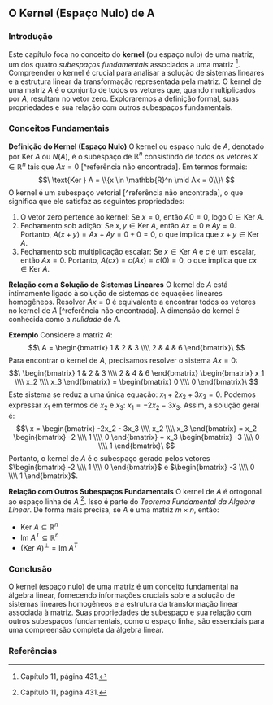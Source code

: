 ## O Kernel (Espaço Nulo) de A

### Introdução
Este capítulo foca no conceito do **kernel** (ou espaço nulo) de uma matriz, um dos quatro *subespaços fundamentais* associados a uma matriz [^431]. Compreender o kernel é crucial para analisar a solução de sistemas lineares e a estrutura linear da transformação representada pela matriz. O kernel de uma matriz $A$ é o conjunto de todos os vetores que, quando multiplicados por $A$, resultam no vetor zero. Exploraremos a definição formal, suas propriedades e sua relação com outros subespaços fundamentais.

### Conceitos Fundamentais

**Definição do Kernel (Espaço Nulo)**
O kernel ou espaço nulo de $A$, denotado por Ker $A$ ou $N(A)$, é o subespaço de $\mathbb{R}^n$ consistindo de todos os vetores $x \in \mathbb{R}^n$ tais que $Ax = 0$ [^referência não encontrada]. Em termos formais:
$$\
\text{Ker } A = \\{x \in \mathbb{R}^n \mid Ax = 0\\}\
$$
O kernel é um subespaço vetorial [^referência não encontrada], o que significa que ele satisfaz as seguintes propriedades:

1.  O vetor zero pertence ao kernel: Se $x = 0$, então $A0 = 0$, logo $0 \in \text{Ker } A$.
2.  Fechamento sob adição: Se $x, y \in \text{Ker } A$, então $Ax = 0$ e $Ay = 0$. Portanto, $A(x + y) = Ax + Ay = 0 + 0 = 0$, o que implica que $x + y \in \text{Ker } A$.
3.  Fechamento sob multiplicação escalar: Se $x \in \text{Ker } A$ e $c$ é um escalar, então $Ax = 0$. Portanto, $A(cx) = c(Ax) = c(0) = 0$, o que implica que $cx \in \text{Ker } A$.

**Relação com a Solução de Sistemas Lineares**
O kernel de $A$ está intimamente ligado à solução de sistemas de equações lineares homogêneos. Resolver $Ax = 0$ é equivalente a encontrar todos os vetores no kernel de $A$ [^referência não encontrada]. A dimensão do kernel é conhecida como a *nulidade* de $A$.

**Exemplo**
Considere a matriz $A$:
$$\
A = \begin{bmatrix} 1 & 2 & 3 \\\\ 2 & 4 & 6 \end{bmatrix}\
$$
Para encontrar o kernel de $A$, precisamos resolver o sistema $Ax = 0$:
$$\
\begin{bmatrix} 1 & 2 & 3 \\\\ 2 & 4 & 6 \end{bmatrix} \begin{bmatrix} x_1 \\\\ x_2 \\\\ x_3 \end{bmatrix} = \begin{bmatrix} 0 \\\\ 0 \end{bmatrix}\
$$
Este sistema se reduz a uma única equação: $x_1 + 2x_2 + 3x_3 = 0$. Podemos expressar $x_1$ em termos de $x_2$ e $x_3$: $x_1 = -2x_2 - 3x_3$. Assim, a solução geral é:
$$\
x = \begin{bmatrix} -2x_2 - 3x_3 \\\\ x_2 \\\\ x_3 \end{bmatrix} = x_2 \begin{bmatrix} -2 \\\\ 1 \\\\ 0 \end{bmatrix} + x_3 \begin{bmatrix} -3 \\\\ 0 \\\\ 1 \end{bmatrix}\
$$
Portanto, o kernel de $A$ é o subespaço gerado pelos vetores $\begin{bmatrix} -2 \\\\ 1 \\\\ 0 \end{bmatrix}$ e $\begin{bmatrix} -3 \\\\ 0 \\\\ 1 \end{bmatrix}$.

**Relação com Outros Subespaços Fundamentais**
O kernel de $A$ é ortogonal ao espaço linha de $A$ [^431]. Isso é parte do *Teorema Fundamental da Álgebra Linear*.  De forma mais precisa, se $A$ é uma matriz $m \times n$, então:

*   $\text{Ker } A \subseteq \mathbb{R}^n$
*   $\text{Im } A^T \subseteq \mathbb{R}^n$
*   $(\text{Ker } A)^\perp = \text{Im } A^T$

### Conclusão
O kernel (espaço nulo) de uma matriz é um conceito fundamental na álgebra linear, fornecendo informações cruciais sobre a solução de sistemas lineares homogêneos e a estrutura da transformação linear associada à matriz. Suas propriedades de subespaço e sua relação com outros subespaços fundamentais, como o espaço linha, são essenciais para uma compreensão completa da álgebra linear.

### Referências
[^431]: Capítulo 11, página 431.
<!-- END -->